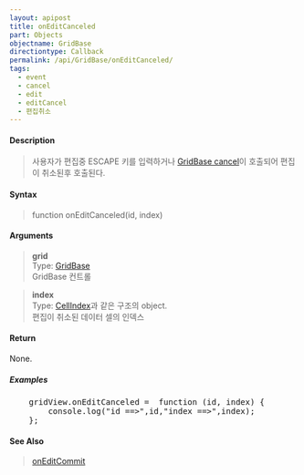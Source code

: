 ```yaml
---
layout: apipost
title: onEditCanceled
part: Objects
objectname: GridBase
directiontype: Callback
permalink: /api/GridBase/onEditCanceled/
tags:
  - event
  - cancel
  - edit
  - editCancel
  - 편집취소
---
```



#### Description

> 사용자가 편집중 ESCAPE 키를 입력하거나 [GridBase cancel](/api/GridBase/cancel/)이 호출되어 편집이 취소된후 호출된다.  

#### Syntax

> function onEditCanceled(id, index)  

#### Arguments

> **grid**  
> Type: [GridBase](/api/GridBase/)  
> GridBase 컨트롤  

> **index**  
> Type: [CellIndex](/api/types/CellIndex/)과 같은 구조의 object.  
> 편집이 취소된 데이터 셀의 인덱스 

#### Return

None.

##### Examples 

<pre class="prettyprint">
    gridView.onEditCanceled =  function (id, index) {
        console.log("id ==>",id,"index ==>",index);
    };
</pre>

#### See Also
> [onEditCommit](/api/GridBase/onEditCommit)